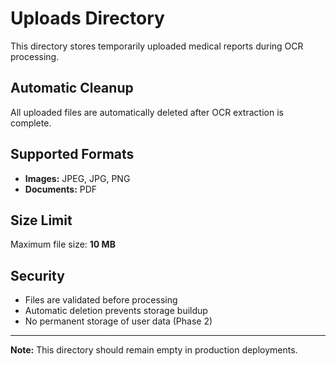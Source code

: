 # Uploads Directory

This directory stores temporarily uploaded medical reports during OCR processing.

## Automatic Cleanup

All uploaded files are automatically deleted after OCR extraction is complete.

## Supported Formats

- **Images:** JPEG, JPG, PNG
- **Documents:** PDF

## Size Limit

Maximum file size: **10 MB**

## Security

- Files are validated before processing
- Automatic deletion prevents storage buildup
- No permanent storage of user data (Phase 2)

---

**Note:** This directory should remain empty in production deployments.
